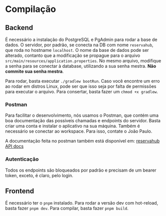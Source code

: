 # Compilação

## Backend

É necessário a instalação do PostgreSQL e PgAdmin para rodar a base de dados. O servidor, por padrão, se conecta na DB com nome `reservahub`, que roda no hostname `localhost`. O nome da base de dados pode ser alterado, contanto que a modificação se propague para o arquivo `src/main/resources/application.properties`. No mesmo arquivo, modifique a senha para se conectar à database, utilizando a sua senha mestra. **Não commite sua senha mestra**.

Para rodar, basta executar `./gradlew bootRun`. Caso você encontre um erro ao rodar em distros Linux, pode ser que isso seja por falta de permissões para executar o arquivo. Para consertar, basta fazer um `chmod +x gradlew`.

### Postman

Para facilitar o desenvolvimento, nós usamos o Postman, que contém uma boa documentação das possíveis chamadas e endpoints do servidor. Basta criar uma conta e instalar o aplicativo na sua máquina. Também é necessário se conectar ao workspace. Para isso, contate o João Paulo.

A documentação feita no postman também está disponível em: [reservahub API docs](https://documenter.getpostman.com/view/9591503/2s9YsT6Tmq)

### Autenticação

Todos os endpoints são bloqueados por padrão e precisam de um bearer token, exceto, é claro, pelo login.

## Frontend

É necessário ter o `pnpm` instalado. Para rodar a versão dev com hot-reload, basta fazer `pnpm dev`. Para compilar, basta fazer `pnpm build`.
